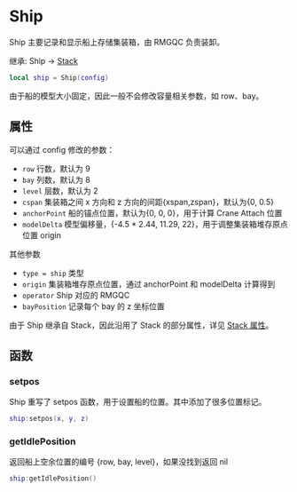 # Ship

Ship 主要记录和显示船上存储集装箱，由 RMGQC 负责装卸。

继承: Ship → [Stack](./stack.md)

```lua
local ship = Ship(config)
```

由于船的模型大小固定，因此一般不会修改容量相关参数，如 row、bay。

## 属性

可以通过 config 修改的参数：

- `row` 行数，默认为 9
- `bay` 列数，默认为 8
- `level` 层数，默认为 2
- `cspan` 集装箱之间 x 方向和 z 方向的间距{xspan,zspan}，默认为{0, 0.5}
- `anchorPoint` 船的锚点位置，默认为{0, 0, 0}，用于计算 Crane Attach 位置
- `modelDelta` 模型偏移量，{-4.5 \* 2.44, 11.29, 22}，用于调整集装箱堆存原点位置 origin

其他参数

- `type = ship` 类型
- `origin` 集装箱堆存原点位置，通过 anchorPoint 和 modelDelta 计算得到
- `operator` Ship 对应的 RMGQC
- `bayPosition` 记录每个 bay 的 z 坐标位置

由于 Ship 继承自 Stack，因此沿用了 Stack 的部分属性，详见 [Stack 属性](./stack.md#属性)。

## 函数

### setpos

Ship 重写了 setpos 函数，用于设置船的位置。其中添加了很多位置标记。

```lua
ship:setpos(x, y, z)
```

### getIdlePosition

返回船上空余位置的编号 {row, bay, level}，如果没找到返回 nil

```lua
ship:getIdlePosition()
```
